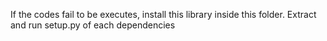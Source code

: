 If the codes fail to be executes, install this library
inside this folder. Extract and run setup.py of each dependencies
